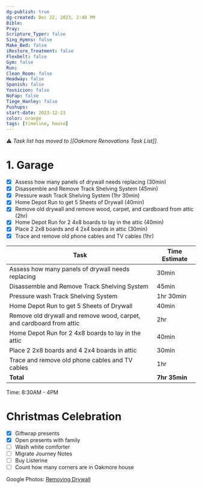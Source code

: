 ```yaml
---
dg-publish: true
dg-created: Dec 22, 2023, 2:40 PM
Bible: 
Pray: 
Scripture_Typer: false
Sing_Hymns: false
Make_Bed: false
iRestore_Treatment: false
Flexbelt: false
Gym: false
Run: 
Clean_Room: false
Headway: false
Spanish: false
Yousicion: false
NoFap: false
Tiege_Hanley: false
Pushups:
start-date: 2023-12-23
color: orange
tags: [timeline, house]
---
```

<span 
	  class='ob-timelines' 
	  data-title='Remove Drywall' 
	  data-img = 'https://lh3.googleusercontent.com/pw/ABLVV84AZcoQO5aEj-JIOWU9V-6OFI4olvbXSyO-15xQANCCqU-kHCwnM_xuNNvhLZKAZW3ovGaRbf0Ace0XcXKZIuIpHtGEyELcKOVadX_68p0NaZNQf80k-a29yVA_ctcDLTTDMDQOJQ_pH53kjZwhk3_kgQ=w894-h503-s-no-gm?authuser=0'>
</span>
⚠ *Task list has moved to [[Oakmore Renovations Task List]].*

# 1. Garage
- [x] Assess how many panels of drywall needs replacing (30min)
- [x] Disassemble and Remove Track Shelving System (45min)
- [x] Pressure wash Track Shelving System (1hr 30min)
- [x] Home Depot Run to get 5 Sheets of Drywall (40min)
- [x] Remove old drywall and remove wood, carpet, and cardboard from attic (2hr)
- [x] Home Depot Run for 2 4x8 boards to lay in the attic (40min)
- [x] Place 2 2x8 boards and 4 2x4 boards in attic (30min)
- [x] Trace and remove old phone cables and TV cables (1hr)

| Task                                                  | Time Estimate |
| ----------------------------------------------------- | ------------- |
| Assess how many panels of drywall needs replacing      | 30min         |
| Disassemble and Remove Track Shelving System           | 45min         |
| Pressure wash Track Shelving System                    | 1hr 30min     |
| Home Depot Run to get 5 Sheets of Drywall              | 40min         |
| Remove old drywall and remove wood, carpet, and cardboard from attic | 2hr  |
| Home Depot Run for 2 4x8 boards to lay in the attic    | 40min         |
| Place 2 2x8 boards and 4 2x4 boards in attic          | 30min         |
| Trace and remove old phone cables and TV cables        | 1hr           |
| **Total**                                              | **7hr 35min**  |
Time: 8:30AM - 4PM


# Christmas Celebration
- [x] Giftwrap presents
- [x] Open presents with family
- [ ] Wash white comforter
- [ ] Migrate Journey Notes
- [ ] Buy Listerine
- [ ] Count how many corners are in Oakmore house

Google Photos: [Removing Drywall](https://photos.app.goo.gl/88eZ96YJmeBzE2xk8)